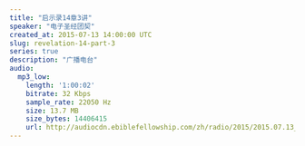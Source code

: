 ```yaml
---
title: "启示录14章3讲"
speaker: "电子圣经团契"
created_at: 2015-07-13 14:00:00 UTC
slug: revelation-14-part-3
series: true
description: "广播电台"
audio:
  mp3_low:
    length: '1:00:02'
    bitrate: 32 Kbps
    sample_rate: 22050 Hz
    size: 13.7 MB
    size_bytes: 14406415
    url: http://audiocdn.ebiblefellowship.com/zh/radio/2015/2015.07.13_EBF_-_Revelation_14_Part_3.mp3
---
```

